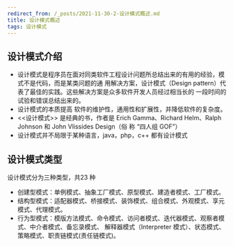```yaml
---
redirect_from: /_posts/2021-11-30-2-设计模式概述.md
title: 设计模式概述
tags: 设计模式
---
```


## 设计模式介绍

- 设计模式是程序员在面对同类软件工程设计问题所总结出来的有用的经验，模式不是代码，而是某类问题的通
用解决方案，设计模式（Design pattern）代表了最佳的实践。这些解决方案是众多软件开发人员经过相当长的
一段时间的试验和错误总结出来的。
- 设计模式的本质提高 软件的维护性，通用性和扩展性，并降低软件的复杂度。
- <<设计模式>> 是经典的书，作者是 Erich Gamma、Richard Helm、Ralph Johnson 和 John Vlissides Design（俗
称 “四人组 GOF”）
- 设计模式并不局限于某种语言，java，php，c++ 都有设计模式

## 设计模式类型
设计模式分为三种类型，共23 种  
- 创建型模式：单例模式、抽象工厂模式、原型模式、建造者模式、工厂模式。
- 结构型模式：适配器模式、桥接模式、装饰模式、组合模式、外观模式、享元模式、代理模式。
- 行为型模式：模版方法模式、命令模式、访问者模式、迭代器模式、观察者模式、中介者模式、备忘录模式、
解释器模式（Interpreter 模式）、状态模式、策略模式、职责链模式(责任链模式)。